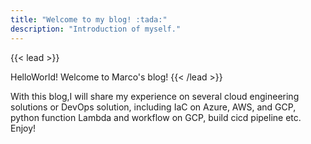 ```yaml
---
title: "Welcome to my blog! :tada:"
description: "Introduction of myself."
---
```


<!-- Hi! My name's Marco and I'm a Cloud DevOps Engineer from Hong Kong. Previously I worked at Green Tomato, working with different local and global clients in the financial sector, to support and process the cloud transformation, and build cloud architecture in different projects. -->
{{< lead >}}

HelloWorld! Welcome to Marco's blog!
{{< /lead >}}

With this blog,I will share my experience on several cloud engineering solutions or DevOps solution, including IaC on Azure, AWS, and GCP, python function Lambda and workflow on GCP, build cicd pipeline etc. Enjoy!

<!-- <div class="flex px-4 py-2 mb-8 text-base rounded-md bg-primary-100 dark:bg-primary-900">
  <span class="flex items-center ltr:pr-3 rtl:pl-3 text-primary-400">
    {{< icon "triangle-exclamation" >}}
  </span>
  <span class="flex items-center justify-between grow dark:text-neutral-300">
    <span class="prose dark:prose-invert">This is a demo of the <code id="layout">background</code> layout.</span>

  </span>
</div> -->